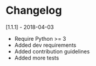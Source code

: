 # Changelog

[1.1.1] - 2018-04-03

* Require Python >= 3
* Added dev requirements
* Added contribution guidelines
* Added more tests
